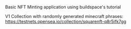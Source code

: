 Basic NFT Minting application using buildspace's tutorial

V1 Collection with randomly generated minecraft phrases: https://testnets.opensea.io/collection/squarenft-q8r5ifk7gg
